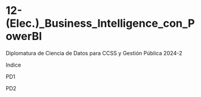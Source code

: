 # 12-(Elec.)_Business_Intelligence_con_PowerBI
Diplomatura de Ciencia de Datos para CCSS y Gestión Pública 2024-2 

Indice

PD1

PD2
